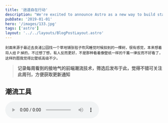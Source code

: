 ```yaml
---
title: '逍遥自在行动'
description: "We're excited to announce Astro as a new way to build static websites and deliver lightning-fast performance without sacrificing a modern developer experience."
pubDate: '2019-01-01'
hero: '/images/133.jpg'
tags: ['astro']
layout: '../../layouts/BlogPostLayout.astro'
---
```


<small>封面来源于最近去良渚公园找一个草地铺张毯子吹风睡觉时候拍到的一棵树，很有感觉，本来想着将人给 P 掉的，不过想了想，有人反而更好，不是那种看着像壁纸一样的千篇一律反而不好看了，这样的图我觉得比壁纸高级不少。</small>

> **记录每周看到的接地气的前端潮流技术，筛选后发布于此，觉得不错可关注此周刊，方便获取更新通知**

## 潮流工具

<audio controls>
       <source src="/audio/audiotest.mp3" type="audio/mpeg">
  	Your browser does not support the audio element.
</audio>
